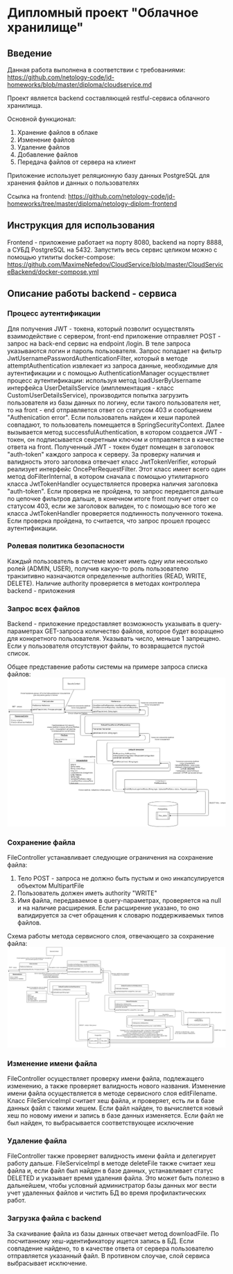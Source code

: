 # Дипломный проект "Облачное хранилище"

## Введение
Данная работа выполнена в соответствии с требованиями: https://github.com/netology-code/jd-homeworks/blob/master/diploma/cloudservice.md

Проект является backend составляющей restful-сервиса облачного хранилища.

Основной функционал:
1) Хранение файлов в облаке
2) Изменение файлов
3) Удаление файлов
4) Добавление файлов
5) Передача файлов от сервера на клиент

Приложение использует реляционную базу данных PostgreSQL для хранения файлов и данных о пользователях

Ссылка на frontend: https://github.com/netology-code/jd-homeworks/tree/master/diploma/netology-diplom-frontend
## Инструкция для использования
Frontend - приложение работает на порту 8080,
backend на порту 8888, а СУБД PostgreSQL на 5432.
Запустить весь сервис целиком можно с помощью утилиты docker-compose: https://github.com/MaximeNefedov/CloudService/blob/master/CloudServiceBackend/docker-compose.yml
## Описание работы backend - сервиса

### Процесс аутентификации
Для получения JWT - токена, который позволит осуществлять взаимодействие с сервером, front-end приложение отправляет POST - запрос на back-end сервис на endpoint /login. В теле запроса указываются логин и пароль пользователя.
Запрос попадает на фильтр  JwtUsernamePasswordAuthenticationFilter, который в методе attemptAuthentication извлекает из запроса данные, необходимые для аутентификации и с помощью AuthenticationManager осуществляет процесс аутентификации: используя метод loadUserByUsername
интерфейса UserDetailsService (имплементация - класс CustomUserDetailsService), производится попытка загрузить пользователя из базы данных по логину, если такого пользователя нет, то на front - end отправляется ответ со статусом 403 и сообщением "Authenication error". Если пользователь найден и хеши паролей совпадают, то пользователь помещается в SpringSecurityContext. Далее вызывается метод  successfulAuthentication, в котором создается JWT - токен, он подписывается секретным ключом и отправляется в качестве ответа на front. 
Полученный JWT - токен будет помещен в заголовок "auth-token" каждого запроса к серверу.
За проверку наличия и валидность этого заголовка отвечает класс JwtTokenVerifier, который реализует интерфейс OncePerRequestFilter. Этот класс имеет всего один метод doFilterInternal, в котором сначала с помощью утилитарного класса JwtTokenHandler осуществляется проверка наличия заголовка "auth-token". Если проверка не пройдена, то запрос передается дальше по цепочке фильтров дальше, в конечном итоге front получит ответ со статусом 403, если же заголовок валиден, то с помощью все того же класса JwtTokenHandler проверяется подлинность полученного токена. Если проверка пройдена, то считается, что запрос прошел процесс аутентификации.
### Ролевая политика безопасности
Каждый пользователь в системе может иметь одну или несколько ролей (ADMIN, USER), получив какую-то роль пользователю транзитивно назначаются определенные authorities (READ, WRITE, DELETE). Наличие authority проверяется в методах контроллера backend - приложения

### Запрос всех файлов
Backend - приложение предоставляет возможность указывать в query-параметрах GET-запроса количество файлов, которое будет возращено для конкретного пользователя. Указывать число, меньше 1 запрещено. Если у пользователя отсутствуют файлы, то возвращается пустой список.

Общее представение работы системы на примере запроса списка файлов:
![image1](https://raw.githubusercontent.com/MaximeNefedov/CloudService/master/CloudServiceBackend/screens/getAllFiles.png)

### Сохранение файла
FileController устанавливает следующие ограничения на сохранение файла: 
1) Тело POST - запроса не должно быть пустым и оно инкапсулируется объектом MultipartFile
2) Пользователь должен иметь authority "WRITE"
3) Имя файла, передаваемое в query-параметрах, проверяется на null и на наличие расширения. Если расширение указано, то оно валидируется за счет обращения к словарю поддерживаемых типов файлов.

Cхема работы метода сервисного слоя, отвечающего за сохранение файла:
![image2](https://raw.githubusercontent.com/MaximeNefedov/CloudService/master/CloudServiceBackend/screens/saveFile.png)

### Изменение имени файла
FileController осуществляет проверку имени файла, подлежащего изменению, а также проверяет валидность нового названия.
Изменение имени файла осуществляется в методе сервисного слоя editFilename. 
Класс FileServiceImpl считает хеш файла, и проверяет, есть ли в базе данных файл с такими хешем. Если файл найден, то вычисляется новый хеш по новому имени и запись в базе данных изменяется.
Если файл не был найден, то выбрасывается соответствующее исключение

### Удаление файла 
FileController также проверяет валидность имени файла и делегирует работу дальше. 
FileServiceImpl в методе deleteFile также считает хеш файла и, если файл был найден в базе данных, устанавливает статус DELETED и указывает время удаления файла. Это может быть полезно в дальнейшем, чтобы условный администратор базы данных мог вести учет удаленных файлов и чистить БД во время профилактических работ. 

### Загрузка файла с backend
За скачивание файла из базы данных отвечает метод downloadFile. По посчитанному хеш-идентификатору ищется запись в БД. Если совпадение найдено, то в качестве ответа от сервера пользователю отправляется указанный файл. В противном слоучае, слой сервиса выбрасывает исключение.